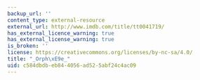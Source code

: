 ```yaml
---
backup_url: ''
content_type: external-resource
external_url: http://www.imdb.com/title/tt0041719/
has_external_licence_warning: true
has_external_license_warning: true
is_broken: ''
license: https://creativecommons.org/licenses/by-nc-sa/4.0/
title: "_Orph\xE9e_"
uid: c584dbdb-eb84-4056-ad52-5abf24c4ac09
---
```

